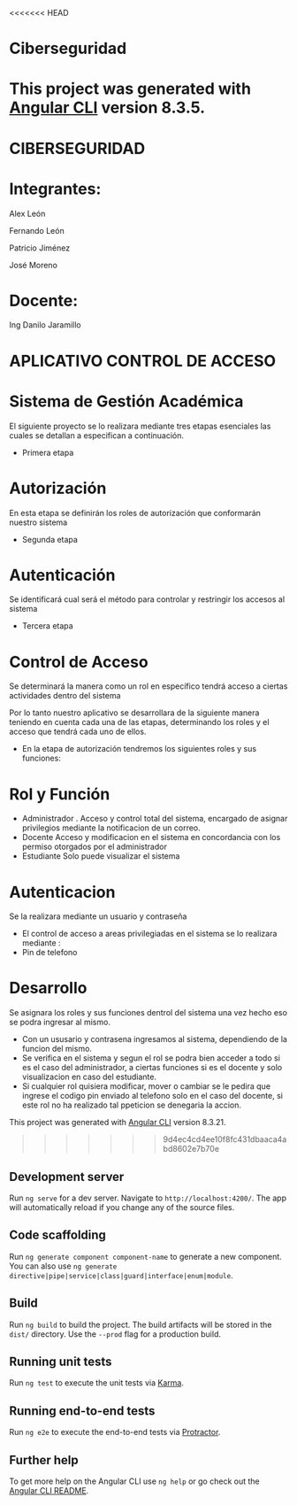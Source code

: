 <<<<<<< HEAD
# Ciberseguridad

This project was generated with [Angular CLI](https://github.com/angular/angular-cli) version 8.3.5.
=======
# CIBERSEGURIDAD

# Integrantes:
Alex  León

Fernando León

Patricio Jiménez

José Moreno

# Docente:
Ing Danilo Jaramillo

# APLICATIVO CONTROL DE ACCESO

# Sistema de Gestión Académica

El siguiente proyecto se lo realizara mediante tres etapas esenciales las cuales se detallan a especifican a continuación.

- Primera etapa
# Autorización 
En esta etapa se definirán los roles de autorización que conformarán nuestro sistema

- Segunda etapa
# Autenticación 
Se identificará cual será el método para controlar y restringir los accesos al sistema

- Tercera etapa
# Control de Acceso
Se determinará la manera como un rol en específico tendrá acceso a ciertas actividades dentro del sistema 

Por lo tanto nuestro aplicativo se desarrollara de la siguiente manera teniendo en cuenta cada una de las etapas, determinando los roles y el acceso que tendrá cada uno de ellos.

- En la etapa de autorización tendremos los siguientes roles y sus funciones:
 
# Rol y Función
-  Administrador .  Acceso y control total del sistema, encargado de asignar privilegios mediante la notificacion de un correo.
- Docente Acceso y modificacion en el sistema en concordancia con los permiso otorgados por el administrador 
- Estudiante  Solo puede visualizar el sistema


# Autenticacion  
Se la realizara mediante un usuario y contraseña

- El control de acceso a areas privilegiadas en el sistema se lo realizara mediante :
- Pin de telefono 

# Desarrollo 

Se asignara los roles y sus funciones dentrol del sistema una vez hecho eso se podra ingresar al mismo.

- Con un ususario y contrasena ingresamos al sistema, dependiendo de la funcion del mismo.
- Se verifica en el sistema y segun el rol se podra bien acceder a todo si es el caso del administrador, a ciertas funciones si es el docente y solo visualizacion en caso del estudiante.
- Si cualquier rol quisiera modificar, mover o cambiar se le pedira que ingrese el codigo pin enviado al telefono solo en el caso del docente, si este rol no ha realizado tal ppeticion se denegaria la accion. 
 


This project was generated with [Angular CLI](https://github.com/angular/angular-cli) version 8.3.21.
>>>>>>> 9d4ec4cd4ee10f8fc431dbaaca4abd8602e7b70e

## Development server

Run `ng serve` for a dev server. Navigate to `http://localhost:4200/`. The app will automatically reload if you change any of the source files.

## Code scaffolding

Run `ng generate component component-name` to generate a new component. You can also use `ng generate directive|pipe|service|class|guard|interface|enum|module`.

## Build

Run `ng build` to build the project. The build artifacts will be stored in the `dist/` directory. Use the `--prod` flag for a production build.

## Running unit tests

Run `ng test` to execute the unit tests via [Karma](https://karma-runner.github.io).

## Running end-to-end tests

Run `ng e2e` to execute the end-to-end tests via [Protractor](http://www.protractortest.org/).

## Further help

To get more help on the Angular CLI use `ng help` or go check out the [Angular CLI README](https://github.com/angular/angular-cli/blob/master/README.md).

